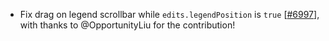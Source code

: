 - Fix drag on legend scrollbar while `edits.legendPosition` is `true` [[#6997](https://github.com/plotly/plotly.js/pull/6997)],
  with thanks to @OpportunityLiu for the contribution!
